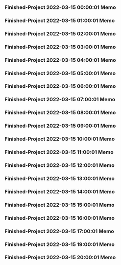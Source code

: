 ### Finished-Project 2022-03-15 00:00:01 Memo
### Finished-Project 2022-03-15 01:00:01 Memo
### Finished-Project 2022-03-15 02:00:01 Memo
### Finished-Project 2022-03-15 03:00:01 Memo
### Finished-Project 2022-03-15 04:00:01 Memo
### Finished-Project 2022-03-15 05:00:01 Memo
### Finished-Project 2022-03-15 06:00:01 Memo
### Finished-Project 2022-03-15 07:00:01 Memo
### Finished-Project 2022-03-15 08:00:01 Memo
### Finished-Project 2022-03-15 09:00:01 Memo
### Finished-Project 2022-03-15 10:00:01 Memo
### Finished-Project 2022-03-15 11:00:01 Memo
### Finished-Project 2022-03-15 12:00:01 Memo
### Finished-Project 2022-03-15 13:00:01 Memo
### Finished-Project 2022-03-15 14:00:01 Memo
### Finished-Project 2022-03-15 15:00:01 Memo
### Finished-Project 2022-03-15 16:00:01 Memo
### Finished-Project 2022-03-15 17:00:01 Memo
### Finished-Project 2022-03-15 19:00:01 Memo
### Finished-Project 2022-03-15 20:00:01 Memo
